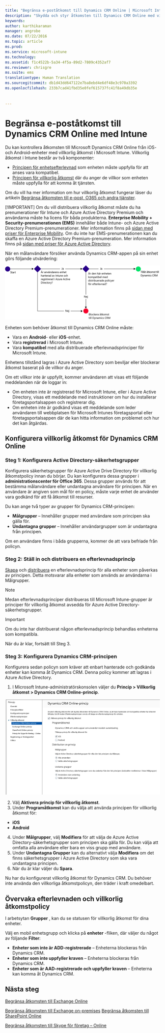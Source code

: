 ```yaml
---
title: "Begränsa e-poståtkomst till Dynamics CRM Online | Microsoft Intune"
description: "Skydda och styr åtkomsten till Dynamics CRM Online med villkorlig åtkomst."
keywords: 
author: karthikaraman
manager: angrobe
ms.date: 07/22/2016
ms.topic: article
ms.prod: 
ms.service: microsoft-intune
ms.technology: 
ms.assetid: f1c4522b-5a34-4f5a-89d2-7809c4352af7
ms.reviewer: chrisgre
ms.suite: ems
translationtype: Human Translation
ms.sourcegitcommit: db1d43dd647122e7ba8ebd4e6df48e3c970a3392
ms.openlocfilehash: 233b7cad41fbd35e0fef615737fc41f8a49db35e


---
```


# Begränsa e-poståtkomst till Dynamics CRM Online med Intune
Du kan kontrollera åtkomsten till Microsoft Dynamics CRM Online från iOS- och Android-enheter med villkorlig åtkomst i Microsoft Intune.  Villkorlig åtkomst i Intune består av två komponenter:
* [Principen för enhetsefterlevnad](introduction-to-device-compliance-policies-in-microsoft-intune.md) som enheten måste uppfylla för att anses vara kompatibel.
* [Principen för villkorlig åtkomst](restrict-access-to-email-and-o365-services-with-microsoft-intune.md) där du anger de villkor som enheten måste uppfylla för att komma åt tjänsten.

Om du vill ha mer information om hur villkorlig åtkomst fungerar läser du artikeln [Begränsa åtkomsten till e-post, O365 och andra tjänster](restrict-access-to-email-and-o365-services-with-microsoft-intune.md).

[!IMPORTANT] Om du vill distribuera villkorlig åtkomst måste du ha prenumerationer för Intune och Azure Active Directory Premium och användarna måste ha licens för båda produkterna. **Enterprise Mobility + Security-prenumerationen (EMS)** innehåller både Intune- och Azure Active Directory Premium-prenumerationer. Mer information finns på [sidan med priser för Enterprise Mobility](https://www.microsoft.com/en-us/cloud-platform/enterprise-mobility-pricing). Om du inte har EMS-prenumerationen kan du skaffa en Azure Active Directory Premium-prenumeration. Mer information finns på [sidan med priser för Azure Active Directory](https://azure.microsoft.com/en-us/pricing/details/active-directory/). 

När en målanvändare försöker använda Dynamics CRM-appen på sin enhet görs följande utvärdering:

![Diagrammet visar beslutspunkterna som används för att avgöra om en enhet har åtkomst till en tjänst eller om den blockeras](../media/mdm-ca-dynamics-crm-flow-diagram.png)

Enheten som behöver åtkomst till Dynamics CRM Online måste:
* Vara en **Android**- eller **iOS**-enhet.
* Vara **registrerad** i Microsoft Intune.
* Vara **kompatibel** med alla distribuerade efterlevnadsprinciper för Microsoft Intune.

Enhetens tillstånd lagras i Azure Active Directory som beviljar eller blockerar åtkomst baserat på de villkor du anger.

Om ett villkor inte är uppfyllt, kommer användaren att visas ett följande meddelanden när de loggar in:
* Om enheten inte är registrerad för Microsoft Intune, eller i Azure Active Directory, visas ett meddelande med instruktioner om hur du installerar företagsportalsappen och registrerar dig.
* Om enheten inte är godkänd visas ett meddelande som leder användaren till webbplatsen för Microsoft Intunes företagsportal eller företagsportalsappen där de kan hitta information om problemet och hur det kan åtgärdas.

## Konfigurera villkorlig åtkomst för Dynamics CRM Online  
### Steg 1: Konfigurera Active Directory-säkerhetsgrupper

Konfigurera säkerhetsgrupper för Azure Active Drive Directory för villkorlig åtkomstpolicy innan du börjar. Du kan konfigurera dessa grupper i **administrationscenter för Office 365**. Dessa grupper används för att bestämma målanvändare eller undantagna användare för principen. När en användare är angiven som mål för en policy, måste varje enhet de använder vara godkänd för att få åtkomst till resurser.

Du kan ange två typer av grupper för Dynamics CRM-principen:
* **Målgrupper** – Innehåller grupper med användare som principen ska gälla för.
* **Undantagna grupper** – Innehåller användargrupper som är undantagna från principen.

Om en användare finns i båda grupperna, kommer de att vara befriade från policyn.

### Steg 2: Ställ in och distribuera en efterlevnadsprincip
[Skapa](create-a-device-compliance-policy-in-microsoft-intune.md) och [distribuera](deploy-and-monitor-a-device-compliance-policy-in-microsoft-intune.md) en efterlevnadsprincip för alla enheter som påverkas av principen. Detta motsvarar alla enheter som används av användarna i Målgrupper.

> [!NOTE]
> Medan efterlevnadsprinciper distribueras till Microsoft Intune-grupper är principer för villkorlig åtkomst avsedda för Azure Active Directory-säkerhetsgrupper.

> [!IMPORTANT]
> Om du inte har distribuerat någon efterlevnadsprincip behandlas enheterna som kompatibla.

När du är klar, fortsätt till Steg 3.
### Steg 3: Konfigurera Dynamics CRM-principen
Konfigurera sedan policyn som kräver att enbart hanterade och godkända enheter kan komma åt Dynamics CRM. Denna policy kommer att lagras i Azure Active Directory.

1.  I Microsoft Intune-administratörskonsolen väljer du **Princip > Villkorlig åtkomst > Dynamics CRM Online-princip**.

  ![Skärmbild av sidan för principer för villkorlig åtkomst för Dynamics CRM Online](../media/mdm-ca-dynamics-crm-policy-configuration.png)

2.  Välj **Aktivera princip för villkorlig åtkomst**.
3.  Under **Programåtkomst** kan du välja att använda principen för villkorlig åtkomst för:
  * **iOS**
  * **Android**
4.  Under **Målgrupper**, välj **Modifiera** för att välja de Azure Active Directory-säkerhetsgrupper som principen ska gälla för. Du kan välja att omfatta alla användare eller bara en viss grupp med användare.
5.  Under **Undantagna Grupper** kan du alternativt välja **Modifiera** om det finns säkerhetsgrupper i Azure Active Directory som ska vara undantagna principen.
6.  När du är klar väljer du **Spara**.

Nu har du konfigurerat villkorlig åtkomst för Dynamics CRM. Du behöver inte använda den villkorliga åtkomstpolicyn, den träder i kraft omedelbart.
##  Övervaka efterlevnaden och villkorlig åtkomstpolicy

I arbetsytan **Grupper** , kan du se statusen för villkorlig åtkomst för dina enheter.

Välj en mobil enhetsgrupp och klicka på **enheter** -fliken, där väljer du något av följande **Filter**:
* **Enheter som inte är ADD-registrerade** – Enheterna blockeras från Dynamics CRM.
* **Enheter som inte uppfyller kraven** – Enheterna blockeras från Dynamics CRM.
* **Enheter som är AAD-registrerade och uppfyller kraven** – Enheterna kan komma åt Dynamics CRM.

##  Nästa steg
[Begränsa åtkomsten till Exchange Online](restrict-access-to-exchange-online-with-microsoft-intune.md)

[Begränsa åtkomsten till Exchange on-premises](restrict-access-to-exchange-onpremises-with-microsoft-intune.md)
[Begränsa åtkomsten till SharePoint Online](restrict-access-to-sharepoint-online-with-microsoft-intune.md)

[Begränsa åtkomsten till Skype för företag – Online](restrict-access-to-skype-for-business-online-with-microsoft-intune.md)



<!--HONumber=Oct16_HO1-->


